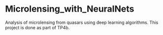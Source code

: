 # Microlensing_with_NeuralNets
Analysis of microlensing from quasars using deep learning algorithms. This project is done as part of TP4b. 
